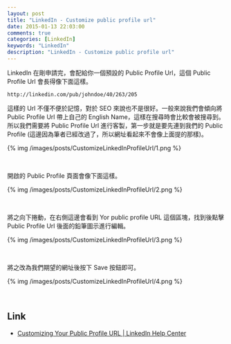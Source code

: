 ```yaml
---
layout: post
title: "LinkedIn - Customize public profile url"
date: 2015-01-13 22:03:00
comments: true
categories: [LinkedIn]
keywords: "LinkedIn"
description: "LinkedIn - Customize public profile url"
---
```


LinkedIn 在剛申請完，會配給你一個預設的 Public Profile Url，這個 Public Profile Url 會長得像下面這樣。  

<!-- More -->

    http://linkedin.com/pub/johndoe/40/263/205


這樣的 Url 不僅不便於記憶，對於 SEO 來說也不是很好。一般來說我們會傾向將 Public Profile Url 帶上自己的 English Name，這樣在搜尋時會比較會被搜尋到。所以我們需要將 Public Profile Url 進行客製，第一步就是要先連到我們的 Public Profile (這邊因為筆者已經改過了，所以網址看起來不會像上面提的那樣)。

{% img /images/posts/CustomizeLinkedInProfileUrl/1.png %}

<br/>


開啟的 Public Profile 頁面會像下面這樣。  

{% img /images/posts/CustomizeLinkedInProfileUrl/2.png %}

<br/>


將之向下捲動，在右側這邊會看到 Yor public profile URL 這個區塊，找到後點擊 Public Profile Url 後面的鉛筆圖示進行編輯。  

{% img /images/posts/CustomizeLinkedInProfileUrl/3.png %}

<br/>


將之改為我們期望的網址後按下 Save 按鈕即可。  

{% img /images/posts/CustomizeLinkedInProfileUrl/4.png %}

<br/>


Link
----
* [Customizing Your Public Profile URL | LinkedIn Help Center](https://help.linkedin.com/app/answers/detail/a_id/87/~/customizing-your-public-profile-url)
